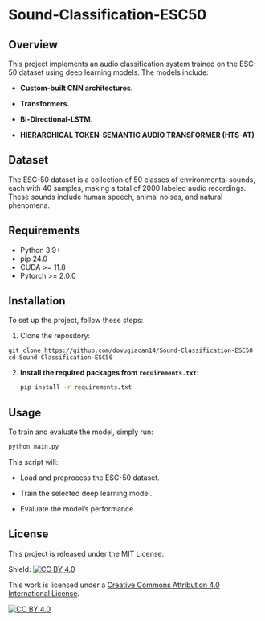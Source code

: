 # Sound-Classification-ESC50
## Overview 
This project implements an audio classification system trained on the ESC-50 dataset using deep learning models. The models include:

- **Custom-built CNN architectures.**

- **Transformers.**

- **Bi-Directional-LSTM.**

- **HIERARCHICAL TOKEN-SEMANTIC AUDIO TRANSFORMER (HTS-AT)** 

## Dataset
The ESC-50 dataset is a collection of 50 classes of environmental sounds, each with 40 samples, making a total of 2000 labeled audio recordings. These sounds include human speech, animal noises, and natural phenomena.

## Requirements
 - Python 3.9+
 - pip 24.0
 - CUDA >= 11.8
 - Pytorch >= 2.0.0
 
## Installation

To set up the project, follow these steps:
1. Clone the repository: 
```bassh
git clone https://github.com/dovugiacan14/Sound-Classification-ESC50 
cd Sound-Classification-ESC50 
```
2. **Install the required packages from `requirements.txt`:**
   ```bash
   pip install -r requirements.txt
   ```

## Usage 

To train and evaluate the model, simply run: 
```bash
python main.py 
```

This script will:

- Load and preprocess the ESC-50 dataset.

- Train the selected deep learning model.

- Evaluate the model’s performance. 

## License 

This project is released under the MIT License.

Shield: [![CC BY 4.0][cc-by-shield]][cc-by]

This work is licensed under a
[Creative Commons Attribution 4.0 International License][cc-by].

[![CC BY 4.0][cc-by-image]][cc-by]

[cc-by]: http://creativecommons.org/licenses/by/4.0/
[cc-by-image]: https://i.creativecommons.org/l/by/4.0/88x31.png
[cc-by-shield]: https://img.shields.io/badge/License-CC%20BY%204.0-lightgrey.svg